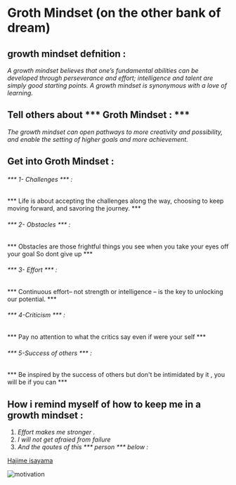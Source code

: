 # Groth Mindset (on the other bank of dream)
##  growth mindset defnition :

_A growth mindset believes that one’s fundamental abilities can be developed through perseverance and effort; intelligence and talent are simply good starting points. A growth mindset is synonymous with a love of learning._

## Tell others about *** Groth Mindset : ***

_The growth mindset can open pathways to more creativity and possibility, and enable the setting of higher goals and more achievement._

## Get into Groth Mindset :

###### *** 1- Challenges *** :

*** Life is about accepting the challenges along the way, choosing to keep moving forward, and savoring the journey. ***  

###### *** 2- Obstacles *** :

*** Obstacles are those frightful things you see when you take your eyes off your goal So dont give up *** 

###### *** 3- Effort *** :

*** Continuous effort– not strength or intelligence – is the key to unlocking our potential. ***

###### *** 4-Criticism *** :

*** Pay no attention to what the critics say even if were your self ***

###### *** 5-Success of others *** :

*** Be inspired by the success of others but don't be intimidated by it , you will be if you can ***


## How i remind  myself of how to keep me in a growth mindset :

1. _Effort makes me stronger ._
2. _I will not get afraied from failure_
3. _And the qoutes of this *** person *** below :_

[Hajime isayama](https://www.goodreads.com/author/quotes/5365396.Hajime_Isayama)


![motivation](https://www.mindsetworks.com/Assets/images/science/the-science/the-growth-mindset-i-can-get-smarter-large.jpg)





























